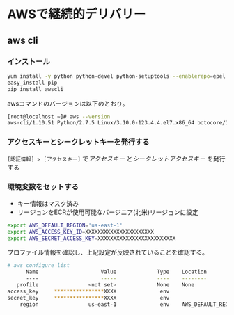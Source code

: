 # AWSで継続的デリバリー

## aws cli

### インストール

```sh
yum install -y python python-devel python-setuptools --enablerepo=epel
easy_install pip
pip install awscli
```

awsコマンドのバージョンは以下のとおり。

```sh
[root@localhost ~]# aws --version
aws-cli/1.10.51 Python/2.7.5 Linux/3.10.0-123.4.4.el7.x86_64 botocore/1.4.41
```

### アクセスキーとシークレットキーを発行する

`[認証情報] > [アクセスキー]` で*アクセスキー* と*シークレットアクセスキー* を発行する


### 環境変数をセットする
 - キー情報はマスク済み
 - リージョンをECRが使用可能なバージニア(北米)リージョンに設定

```sh
export AWS_DEFAULT_REGION='us-east-1'
export AWS_ACCESS_KEY_ID=XXXXXXXXXXXXXXXXXXXXXX
export AWS_SECRET_ACCESS_KEY=XXXXXXXXXXXXXXXXXXXXXXXXX
```

プロファイル情報を確認し、上記設定が反映されていることを確認する。

```sh
# aws configure list
      Name                    Value             Type    Location
      ----                    -----             ----    --------
   profile                <not set>             None    None
access_key     ****************XXXX              env
secret_key     ****************XXXX              env
    region                us-east-1              env    AWS_DEFAULT_REGION
```

